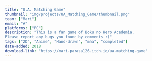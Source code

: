 ```yaml
---
title: "U.A. Matching Game"
thumbnail: "img/projects/UA_Matching_Game/thumbnail.png"
team: ["Mari"]
email: "#"
platforms: ["PC"]
description: "This is a fan game of Boku no Hero Academia.
Please report any bugs you found by comments :)"
tags: ["2D", "Anime", "Hand-drawn", "mha", "completed"]
date-added: 2018
download-link: "https://mari-parasa126.itch.io/ua-matching-game"
---
```

